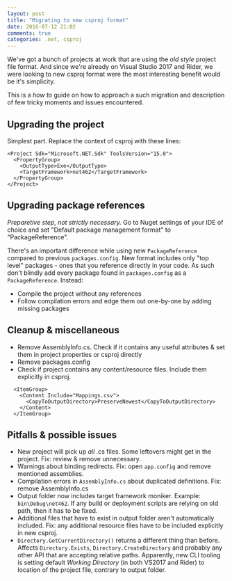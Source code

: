 ```yaml
---
layout: post
title: "Migrating to new csproj format"
date: 2016-07-12 21:02
comments: true
categories: .net, csproj
---
```


We've got a bunch of projects at work that are using the _old style_ project file format. And since we're already on Visual Studio 2017 and Rider, we were looking to new csproj format were the most interesting benefit would be it's simplicity.

This is a *how to* guide on how to approach a such migration and description of few tricky moments and issues encountered.

## Upgrading the project

Simplest part. Replace the context of csproj with these lines:

```
<Project Sdk="Microsoft.NET.Sdk" ToolsVersion="15.0">
  <PropertyGroup>
    <OutputType>Exe</OutputType>
    <TargetFramework>net462</TargetFramework>
  </PropertyGroup>
</Project>
```

## Upgrading package references

_Preparetive step, not strictly necessary._ Go to Nuget settings of your IDE of choice and set "Default package management format" to "PackageReference".

There's an important difference while using new `PackageReference` compared to previous `packages.config`. New format includes only "top level" packages - ones that you reference directly in your code. As such don't blindly add every package found in `packages.config` as a `PackageReference`. Instead:

 - Compile the project without any references
 - Follow compilation errors and edge them out one-by-one by adding missing packages

## Cleanup & miscellaneous
 
 - Remove AssemblyInfo.cs. Check if it contains any useful attributes & set them in project properties or csproj directly
 - Remove packages.config
 - Check if project contains any content/resource files. Include them explicitly in csproj.
```
  <ItemGroup>
    <Content Include="Mappings.csv">
      <CopyToOutputDirectory>PreserveNewest</CopyToOutputDirectory>
    </Content>
  </ItemGroup>
```

## Pitfalls & possible issues

 - New project will pick up *all* .cs files. Some leftovers might get in the project. Fix: review & remove unnecessary.
 - Warnings about binding redirects. Fix: open `app.config` and remove mentioned assemblies. 
 - Compilation errors in `AssemblyInfo.cs` about duplicated definitions. Fix: remove AssemblyInfo.cs
 - Output folder now includes target framework moniker. Example: `bin\Debug\net462`. If any build or deployment scripts are relying on old path, then it has to be fixed.
 - Additional files that have to exist in output folder aren't automatically included. Fix: any additional resource files have to be included explicitly in new csproj. 
 - `Directory.GetCurrentDirectory()` returns a different thing than before. Affects `Directory.Exists`, `Directory.CreateDirectory` and probably any other API that are accepting relative paths. Apparently, new CLI tooling is setting default *Working Directory* (in both VS2017 and Rider) to location of the project file, contrary to output folder.

 
